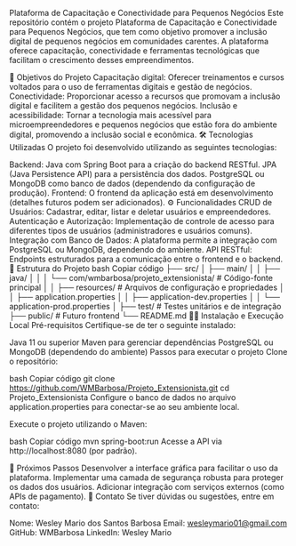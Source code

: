 Plataforma de Capacitação e Conectividade para Pequenos Negócios
Este repositório contém o projeto Plataforma de Capacitação e Conectividade para Pequenos Negócios, que tem como objetivo promover a inclusão digital de pequenos negócios em comunidades carentes. A plataforma oferece capacitação, conectividade e ferramentas tecnológicas que facilitam o crescimento desses empreendimentos.

🚀 Objetivos do Projeto
Capacitação digital: Oferecer treinamentos e cursos voltados para o uso de ferramentas digitais e gestão de negócios.
Conectividade: Proporcionar acesso a recursos que promovam a inclusão digital e facilitem a gestão dos pequenos negócios.
Inclusão e acessibilidade: Tornar a tecnologia mais acessível para microempreendedores e pequenos negócios que estão fora do ambiente digital, promovendo a inclusão social e econômica.
🛠️ Tecnologias Utilizadas
O projeto foi desenvolvido utilizando as seguintes tecnologias:

Backend:
Java com Spring Boot para a criação do backend RESTful.
JPA (Java Persistence API) para a persistência dos dados.
PostgreSQL ou MongoDB como banco de dados (dependendo da configuração de produção).
Frontend:
O frontend da aplicação está em desenvolvimento (detalhes futuros podem ser adicionados).
⚙️ Funcionalidades
CRUD de Usuários: Cadastrar, editar, listar e deletar usuários e empreendedores.
Autenticação e Autorização: Implementação de controle de acesso para diferentes tipos de usuários (administradores e usuários comuns).
Integração com Banco de Dados: A plataforma permite a integração com PostgreSQL ou MongoDB, dependendo do ambiente.
API RESTful: Endpoints estruturados para a comunicação entre o frontend e o backend.
📂 Estrutura do Projeto
bash
Copiar código
├── src/
│   ├── main/
│   │   ├── java/
│   │   │   └── com/wmbarbosa/projeto_extensionista/ # Código-fonte principal
│   │   ├── resources/ # Arquivos de configuração e propriedades
│   │       ├── application.properties
│   │       ├── application-dev.properties
│   │       └── application-prod.properties
│   ├── test/ # Testes unitários e de integração
├── public/ # Futuro frontend
└── README.md
🧑‍💻 Instalação e Execução Local
Pré-requisitos
Certifique-se de ter o seguinte instalado:

Java 11 ou superior
Maven para gerenciar dependências
PostgreSQL ou MongoDB (dependendo do ambiente)
Passos para executar o projeto
Clone o repositório:

bash
Copiar código
git clone https://github.com/WMBarbosa/Projeto_Extensionista.git
cd Projeto_Extensionista
Configure o banco de dados no arquivo application.properties para conectar-se ao seu ambiente local.

Execute o projeto utilizando o Maven:

bash
Copiar código
mvn spring-boot:run
Acesse a API via http://localhost:8080 (por padrão).

📝 Próximos Passos
Desenvolver a interface gráfica para facilitar o uso da plataforma.
Implementar uma camada de segurança robusta para proteger os dados dos usuários.
Adicionar integração com serviços externos (como APIs de pagamento).
📧 Contato
Se tiver dúvidas ou sugestões, entre em contato:

Nome: Wesley Mario dos Santos Barbosa
Email: wesleymario01@gmail.com
GitHub: WMBarbosa
LinkedIn: Wesley Mario
